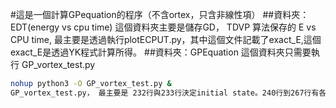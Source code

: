 #這是一個計算GPequation的程序（不含ortex，只含非線性項）
##資料夾：EDT(energy vs cpu time)
這個資料夾主要是儲存GD， TDVP 算法保存的 E vs CPU time, 最主要是透過執行plotECPUT.py，其中這個文件記載了exact_E,這個exact_E是透過YK程式計算所得。
##資料夾：GPEquation
這個資料夾只需要執行 GP_vortex_test.py
```bash
nohup python3 -O GP_vortex_test.py &
GP_vortex_test.py， 最主要是 232行與233行決定initial state。240行到267行有各種算法計算基態。並產生cpu time vs E.例如 GD2_CPUTIME.txt, col 1是cpu time。 col 2是化學能。
